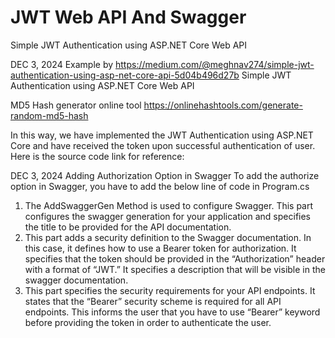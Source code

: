 # JWT Web API And Swagger
Simple JWT Authentication using ASP.NET Core Web API

DEC 3, 2024
Example by https://medium.com/@meghnav274/simple-jwt-authentication-using-asp-net-core-api-5d04b496d27b
Simple JWT Authentication using ASP.NET Core Web API

MD5 Hash generator online tool
  https://onlinehashtools.com/generate-random-md5-hash
 
 In this way, we have implemented the JWT Authentication
 using ASP.NET Core and have received the token upon
 successful authentication of user. Here is the
 source code link for reference:
 
 DEC 3, 2024
 Adding Authorization Option in Swagger
 To add the authorize option in Swagger, you have to add the below line of code in Program.cs
   
   1. The AddSwaggerGen Method is used to configure Swagger. 
      This part configures the swagger generation for your application and specifies the title 
      to be provided for the API documentation.
   2. This part adds a security definition to the Swagger documentation. In this case, 
      it defines how to use a Bearer token for authorization. It specifies that the token should be provided in the “Authorization” header with a format of “JWT.” It specifies a description that will be visible in the swagger documentation.
   3. This part specifies the security requirements for your API endpoints. 
      It states that the “Bearer” security scheme is required for all API endpoints. 
      This informs the user that you have to use “Bearer” keyword before providing the token in order to authenticate the user.

